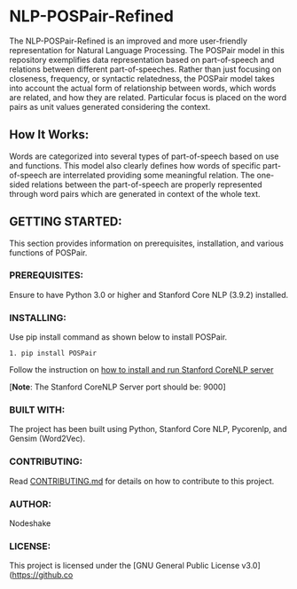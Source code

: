 # NLP-POSPair-Refined
The NLP-POSPair-Refined is an improved and more user-friendly representation for Natural Language Processing. The POSPair model in this repository exemplifies data representation based on part-of-speech and relations between different part-of-speeches. Rather than just focusing on closeness, frequency, or syntactic relatedness, the POSPair model takes into account the actual form of relationship between words, which words are related, and how they are related. Particular focus is placed on the word pairs as unit values generated considering the context.

## How It Works:
Words are categorized into several types of part-of-speech based on use and functions. This model also clearly defines how words of specific part-of-speech are interrelated providing some meaningful relation. The one-sided relations between the part-of-speech are properly represented through word pairs which are generated in context of the whole text.

## GETTING STARTED:
This section provides information on prerequisites, installation, and various functions of POSPair.

### PREREQUISITES:
Ensure to have Python 3.0 or higher and Stanford Core NLP (3.9.2) installed.

### INSTALLING:
Use pip install command as shown below to install POSPair.
```
1. pip install POSPair
```
Follow the instruction on [how to install and run Stanford CoreNLP server](http://stanfordnlp.github.io/CoreNLP/corenlp-server.html#getting-started)

[**Note**: The Stanford CoreNLP Server port should be: 9000]

### BUILT WITH:
The project has been built using Python, Stanford Core NLP, Pycorenlp, and Gensim (Word2Vec).

### CONTRIBUTING:
Read [CONTRIBUTING.md](https://github.com/nodeshake/NLP-POSPair-Refined/blob/master/CONTRIBUTING.md) for details on how to contribute to this project.

### AUTHOR:
Nodeshake

### LICENSE:
This project is licensed under the [GNU General Public License v3.0](https://github.co